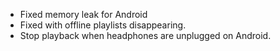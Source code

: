 - Fixed memory leak for Android
- Fixed with offline playlists disappearing.
- Stop playback when headphones are unplugged on Android.